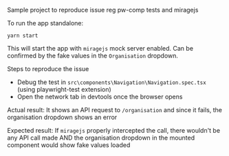 Sample project to reproduce issue reg pw-comp tests and miragejs


To run the app standalone:
```
yarn start
```
This will start the app with `miragejs` mock server enabled. Can be confirmed by the fake values in the `Organisation` dropdown.


Steps to reproduce the issue
- Debug the test in `src\components\Navigation\Navigation.spec.tsx` (using playwright-test extension)
- Open the network tab in devtools once the browser opens

Actual result:
It shows an API request to `/organisation` and since it fails, the organisation dropdown shows an error

Expected result:
If `miragejs` properly intercepted the call, there wouldn't be any API call made AND the organisation dropdown in the mounted component would show fake values loaded